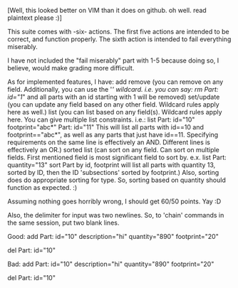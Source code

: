 [Well, this looked better on VIM than it does on github. oh well. read plaintext please :)]

This suite comes with -six- actions.
The first five actions are intended to be correct, and function properly.
The sixth action is intended to fail everything miserably.

I have not included the "fail miserably" part with 1-5 because doing so, I believe, would make grading more difficult. 

As for implemented features, I have:
    add
    remove (you can remove on any field. Additionally, you can use the '*' wildcard. i.e. you can say:
            rm
            Part: id="1*"
        and all parts with an id starting with 1 will be removed)
    set/update (you can update any field based on any other field. Wildcard rules apply here as well.)
    list (you can list based on any field(s). Wildcard rules apply here. You can give multiple list constraints. i.e.:
            list
            Part: id="10" footprint="abc*"
            Part: id="11"
        This will list all parts with id==10 and footprint=="abc*", as well as any parts that just have id==11.
        Specifying requirements on the same line is effectively an AND. Different lines is effectively an OR.)
    sorted list (can sort on any field. Can sort on multiple fields. First mentioned field is most significant field to sort by. e.x.
            list
            Part: quantity="13"
            sort Part by id, footprint
        will list all parts with quantity 13, sorted by ID, then the ID 'subsections' sorted by footprint.)
    Also, sorting does do appropriate sorting for type. So, sorting based on quantity should function as expected. :)

Assuming nothing goes horribly wrong, I should get 60/50 points. Yay :D

Also, the delimiter for input was two newlines. So, to 'chain' commands in the same session, put two blank lines.

Good:
add
Part: id="10" description="hi" quantity="890" footprint="20"


del
Part: id="10"






Bad:
add
Part: id="10" description="hi" quantity="890" footprint="20"

del
Part: id="10"

